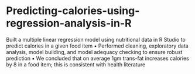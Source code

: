# Predicting-calories-using-regression-analysis-in-R
Built a multiple linear regression model using nutritional data in R Studio to predict calories in a given food item ▪ Performed cleaning, exploratory data analysis, model building, and model adequacy checking to ensure robust prediction ▪ We concluded that on average 1gm trans-fat increases calories by 8 in a food item; this is consistent with health literature

